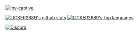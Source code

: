 

<!--
**licker2689/licker2689** is a ✨ _special_ ✨ repository because its `README.md` (this file) appears on your GitHub profile.

Here are some ideas to get you started:

- 🌱 I’m currently learning social, JAVA, Kotlin
- 💬 Ask me about NOTHING, I can code or programming less than warm
- 📫 How to reach me: DO NOT.
- 😄 Pronouns: ...
-->

[![inv-captive](https://github.com/licker2689/inv-captive/actions/workflows/gradle.yml/badge.svg?branch=master)](https://github.com/licker2689/inv-captive/actions/workflows/gradle.yml)

[![LICKER2689's github stats](https://github-readme-stats.vercel.app/api?username=LICKER2689&theme=blue-green)](https://github.com/anuraghazra/github-readme-stats)
[![LICKER2689's top languages](https://github-readme-stats.vercel.app/api/top-langs/?username=LICKER2689&theme=blue-green)](https://github.com/anuraghazra/github-readme-stats)

[![Discord](https://badgen.net/badge/icon/discord?icon=discord&label)](https://discord.com/)
